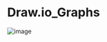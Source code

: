 # Draw.io_Graphs

![image](https://github.com/AhmadTripleA/Draw.io_Graphs/assets/145459081/235dbfa6-f43f-495c-aa18-abe646874032)
